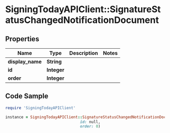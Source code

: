 # SigningTodayAPIClient::SignatureStatusChangedNotificationDocument

## Properties

Name | Type | Description | Notes
------------ | ------------- | ------------- | -------------
**display_name** | **String** |  | 
**id** | **Integer** |  | 
**order** | **Integer** |  | 

## Code Sample

```ruby
require 'SigningTodayAPIClient'

instance = SigningTodayAPIClient::SignatureStatusChangedNotificationDocument.new(display_name: Sample,
                                 id: null,
                                 order: 0)
```



